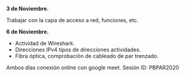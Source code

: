 **3 de Noviembre.**

Trabajar con la capa de acceso a red, funciones, etc.

**6 de Noviembre.**

* Actividad de Wireshark. 
* Direcciones IPv4 tipos de direcciones actividades. 
* Fibra óptica, comprobación de cableado de par trenzado.

Ambos días conexión online con google meet. Sesión ID: PBPAR2020
